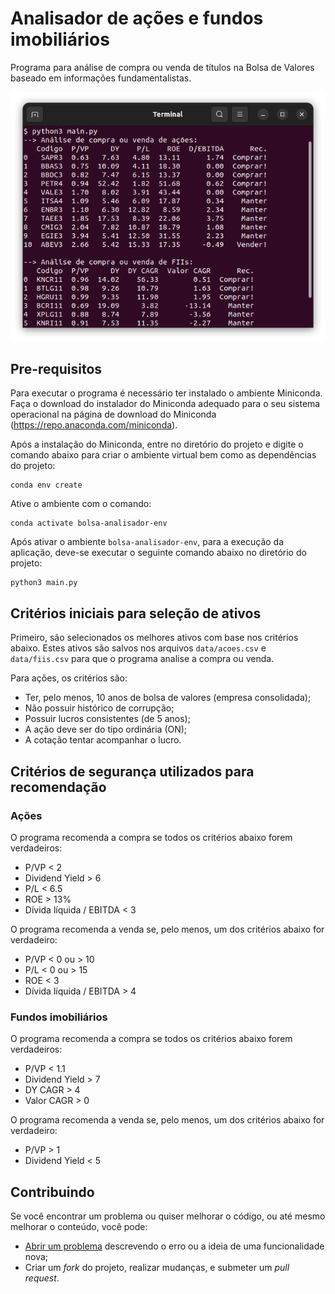 # Analisador de ações e fundos imobiliários

Programa para análise de compra ou venda de títulos na Bolsa de Valores baseado em informações fundamentalistas.

![screenshot](data/screenshot.png)

## Pre-requisitos

Para executar o programa é necessário ter instalado o ambiente Miniconda.
Faça o download do instalador do Miniconda adequado para o seu sistema operacional na página de download do Miniconda (<https://repo.anaconda.com/miniconda>).

Após a instalação do Miniconda, entre no diretório do projeto e digite o comando abaixo para criar o ambiente virtual bem como as dependências do projeto:

    conda env create

Ative o ambiente com o comando:

    conda activate bolsa-analisador-env

Após ativar o ambiente `bolsa-analisador-env`, para a execução da aplicação, deve-se executar o seguinte comando abaixo no diretório do projeto:

    python3 main.py

## Critérios iniciais para seleção de ativos

Primeiro, são selecionados os melhores ativos com base nos critérios abaixo.
Estes ativos são salvos nos arquivos `data/acoes.csv` e `data/fiis.csv` para que o programa analise a compra ou venda.

Para ações, os critérios são:

- Ter, pelo menos, 10 anos de bolsa de valores (empresa consolidada);
- Não possuir histórico de corrupção;
- Possuir lucros consistentes (de 5 anos);
- A ação deve ser do tipo ordinária (ON);
- A cotação tentar acompanhar o lucro.

## Critérios de segurança utilizados para recomendação

### Ações

O programa recomenda a compra se todos os critérios abaixo forem verdadeiros:

- P/VP < 2
- Dividend Yield > 6
- P/L < 6.5
- ROE > 13%
- Dívida líquida / EBITDA < 3

O programa recomenda a venda se, pelo menos, um dos critérios abaixo for verdadeiro:

- P/VP < 0 ou > 10
- P/L < 0 ou > 15
- ROE < 3
- Dívida líquida / EBITDA > 4

### Fundos imobiliários

O programa recomenda a compra se todos os critérios abaixo forem verdadeiros:

- P/VP < 1.1
- Dividend Yield > 7
- DY CAGR > 4
- Valor CAGR > 0

O programa recomenda a venda se, pelo menos, um dos critérios abaixo for verdadeiro:

- P/VP > 1
- Dividend Yield < 5

## Contribuindo

Se você encontrar um problema ou quiser melhorar o código, ou até mesmo melhorar o conteúdo, você pode:

- [Abrir um problema](https://github.com/cfgnunes/bolsa-analisador/issues/new) descrevendo o erro ou a ideia de uma funcionalidade nova;
- Criar um _fork_ do projeto, realizar mudanças, e submeter um _pull request_.
